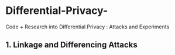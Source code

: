 # Differential-Privacy-
Code + Research into Differential Privacy : Attacks and Experiments

## 1. Linkage and Differencing Attacks
